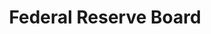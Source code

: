 ---
# This topic lives at
# https://digital.gov/topics/federal-reserve-board

# Topic Title
title: "Federal Reserve Board"

# description — keep it short and clear
summary: ""

# Weight
weight: 1

# For more information on managing topics,
# see https://github.com/GSA/digitalgov.gov/wiki/topics
---